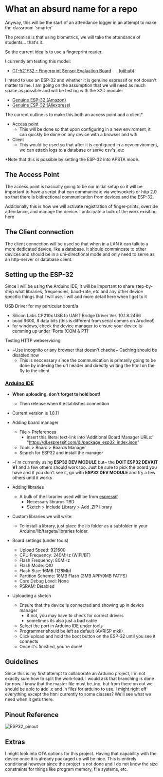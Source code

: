 # What an absurd name for a repo

Anyway, this will be the start of an attendance logger in an attempt to make the classroom 'smarter'

The premise is that using biometrics, we will take the attendance of students... that's it.

So the current idea is to use a fingreprint reader. 

I currently am testing this model:
  - [GT-521F32 - Fingerprint Sensor Evaluation Board](https://www.sparkfun.com/products/14518) - - [(github)](https://github.com/sparkfun/Fingerprint_Scanner-TTL) 

I intend to use an ESP-32 and whether it is genuine espressif or not doesn't matter to me. I am going on the assumption that we will need as much space as possible and will be testing with the 32D module:
  - [Genuine ESP-32 (Amazon)](https://www.amazon.com/HiLetgo-ESP-WROOM-32-Development-Microcontroller-Integrated/dp/B0718T232Z)
  - [Genuine ESP-32 (Aliexpress)](https://www.aliexpress.com/item/4000090132509.html)

The current outline is to make this both an access point and a client*
  - Access point
    - This will be done so that upon configuring in a new enviroment, it can quickly be done on any device with a browser and wifi
  - Client
    - This would be used so that after it is configured in a new enviroment, we can attach logs to a database or serve csv's, etc
  
  *Note that this is possible by setting the ESP-32 into APSTA mode.

## The Access Point
The access point is basically going to be our initial setup so it will be important to have a script that can communicate via websockets
or http 2.0 so that there is bidirectional communication from devices and the ESP-32.

Additionally this is how we will activate registration of finger-prints, override attendance, and manage the device.
I anticipate a bulk of the work exisiting here

## The Client connection
The client connection will be used so that when in a LAN it can talk to a more dedicated device, like a database.
It should commincate to other devices and should be in a uni-directional mode and only need to serve as an http-server or database client.

## Setting up the ESP-32
Since I will be using the Arduino IDE, it will be important to share step-by-step what libraries, frequencies, baud-rate, etc
and any other device specific things that I will use. I will add more detail here when I get to it

USB Driver for my particular board/s
  - Silicon Labs CP210x USB to UART Bridge Driver Ver. 10.1.8.2466
  - buad 9600, 8 data bits (this is different from serial comms on Arudino!)
  - for windows, check the device manager to ensure your device is comming up under 'Ports (COM & PT)'
  
Testing HTTP webservicing
  - ~Use incognito or any browser that doesn't chache~ Caching should be disabled now
    - This is neccessary since the communication is primarily going to be done by indexing the url header and directly writing the html on the fly to the client

### [Arduino IDE](https://www.arduino.cc/en/Main/Software)
  - **When uploading, don't forget to hold boot!**
    - Then release when it establishes connection
  - Current version is 1.8.11
  - Adding board manager
    - File > Preferences
      - insert this literal text-link into 'Additional Board Manager URLs:'
       "https://dl.espressif.com/dl/package_esp32_index.json"
     - Tools > Board > Boards Manager
      - Search for ESP32 and install the manager
  - ~I'm currently using **ESP32 DEV MODULE** but~ the **DOIT ESP32 DEVKIT V1** and a few others should work too. Just be sure to pick the board you have and if you don't see it, go with **ESP32 DEV MODULE** and try a few others until it works
  
  - Adding libraries
    - A bulk of the libraries used will be from [espressif](https://github.com/espressif/arduino-esp32)
      - Necessary librarys TBD
      - Sketch > Include Library > Add .ZIP library
  - Custom libraries we will write:
    - To install a library, just place the lib folder as a subfolder in your Arduino/lib/targets/libraries folder.

  - Board settings (under tools)
    - Upload Speed: 921600
    - CPU Frequency: 240MHz (WiFi/BT)
    - Flash Frequency: 80MHz
    - Flash Mode: QIO
    - Flash Size: 16MB (128Mb)
    - Partition Scheme: 16MB Flash (3MB APP/9MB FATFS)
    - Core Debug Level: None
    - PSRAM: Disabled
  
  - Uploading a sketch
    - Ensure that the device is connected and showing up in device manager
      - if not, you may have to check for correct drivers
      - sometimes its also just a bad cable
    - Select the port in Arduino IDE under tools
    - Programmer should be left as default (AVRISP mkII)
    - Click upload and hold the boot button on the ESP-32 until you see it connects
    - Once it's finished, you're done!

## Guidelines
Since this is my first attempt to collaborate an Arduino project, I'm not exactly sure how to split the work-load.
I would ask that branching is done for now. I know that the master file must be .ino, but from there on out we should be able to add
.c and .h files for arduino to use. I might right off everything except the html currently to some classes? We'll see what we need when it gets there. 

## Pinout Reference
  ![ESP32_pinout](https://i0.wp.com/randomnerdtutorials.com/wp-content/uploads/2018/08/ESP32-DOIT-DEVKIT-V1-Board-Pinout-30-GPIOs-Copy.png)
  
  
## Extras
I might look into OTA options for this project. Having that capability with the device once it is already packaged up will be nice. This is entirely conditional however since the project is not done and I do not know the size constraints for things like program memory, file systems, etc.
